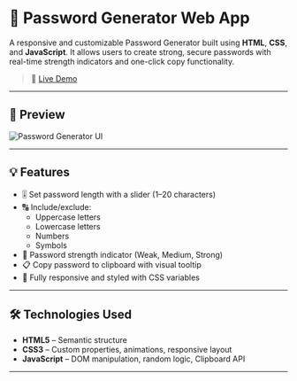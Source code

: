 # 🔐 Password Generator Web App

A responsive and customizable Password Generator built using **HTML**, **CSS**, and **JavaScript**. It allows users to create strong, secure passwords with real-time strength indicators and one-click copy functionality.

> 🚀 [Live Demo](https://password-generator-rho-lime.vercel.app/) 

---

## 📸 Preview

![Password Generator UI](https://user-images.githubusercontent.com/your-github-id/your-image.png) <!-- Optional: Add image from GitHub or Vercel -->

---

## 💡 Features

- 🎚️ Set password length with a slider (1–20 characters)
- 🔠 Include/exclude:
  - Uppercase letters
  - Lowercase letters
  - Numbers
  - Symbols
- 🧠 Password strength indicator (Weak, Medium, Strong)
- 📋 Copy password to clipboard with visual tooltip
- 🎨 Fully responsive and styled with CSS variables

---

## 🛠️ Technologies Used

- **HTML5** – Semantic structure
- **CSS3** – Custom properties, animations, responsive layout
- **JavaScript** – DOM manipulation, random logic, Clipboard API

---

